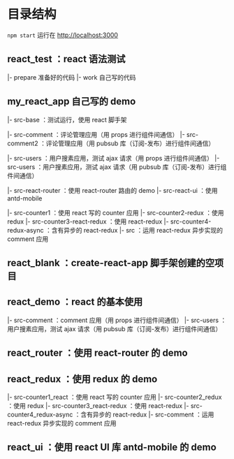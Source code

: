 # 目录结构

`npm start` 运行在 [http://localhost:3000](http://localhost:3000)

## react_test ：react 语法测试

|- prepare 准备好的代码
|- work 自己写的代码

## my_react_app 自己写的 demo

|- src-base ：测试运行，使用 react 脚手架

|- src-comment ：评论管理应用（用 props 进行组件间通信）
|- src-comment2 ：评论管理应用（用 pubsub 库（订阅-发布）进行组件间通信）

|- src-users ：用户搜素应用，测试 ajax 请求（用 props 进行组件间通信）
|- src-users ：用户搜素应用，测试 ajax 请求（用 pubsub 库（订阅-发布）进行组件间通信）

|- src-react-router ：使用 react-router 路由的 demo
|- src-react-ui ：使用 antd-mobile

|- src-counter1 ：使用 react 写的 counter 应用
|- src-counter2-redux ：使用 redux
|- src-counter3-react-redux ：使用 react-redux
|- src-counter4-redux-async ：含有异步的 react-redux
|- src ：运用 react-redux 异步实现的 comment 应用

## react_blank ：create-react-app 脚手架创建的空项目

## react_demo ：react 的基本使用

|- src-comment ：comment 应用（用 props 进行组件间通信）
|- src-users ：用户搜素应用，测试 ajax 请求（用 pubsub 库（订阅-发布）进行组件间通信）

## react_router ：使用 react-router 的 demo

## react_redux ：使用 redux 的 demo

|- src-counter1_react ：使用 react 写的 counter 应用
|- src-counter2_redux ：使用 redux
|- src-counter3_react-redux ：使用 react-redux
|- src-counter4_redux-async ：含有异步的 react-redux
|- src-comment ：运用 react-redux 异步实现的 comment 应用

## react_ui ：使用 react UI 库 antd-mobile 的 demo
